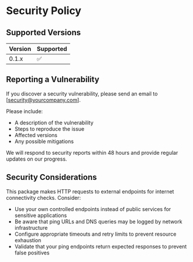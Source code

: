 # Security Policy

## Supported Versions

| Version | Supported          |
| ------- | ------------------ |
| 0.1.x   | :white_check_mark: |

## Reporting a Vulnerability

If you discover a security vulnerability, please send an email to [security@yourcompany.com].

Please include:

- A description of the vulnerability
- Steps to reproduce the issue
- Affected versions
- Any possible mitigations

We will respond to security reports within 48 hours and provide regular updates on our progress.

## Security Considerations

This package makes HTTP requests to external endpoints for internet connectivity checks. Consider:

- Use your own controlled endpoints instead of public services for sensitive applications
- Be aware that ping URLs and DNS queries may be logged by network infrastructure
- Configure appropriate timeouts and retry limits to prevent resource exhaustion
- Validate that your ping endpoints return expected responses to prevent false positives

